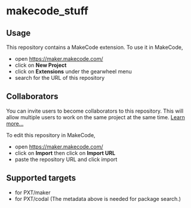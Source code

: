 # makecode_stuff



## Usage

This repository contains a MakeCode extension. To use it in MakeCode,

* open https://maker.makecode.com/
* click on **New Project**
* click on **Extensions** under the gearwheel menu
* search for the URL of this repository

## Collaborators

You can invite users to become collaborators to this repository. This will allow multiple users to work on the same project at the same time.
[Learn more...](https://help.github.com/en/articles/inviting-collaborators-to-a-personal-repository)

To edit this repository in MakeCode,

* open https://maker.makecode.com/
* click on **Import** then click on **Import URL**
* paste the repository URL and click import

## Supported targets

* for PXT/maker
* for PXT/codal
(The metadata above is needed for package search.)

